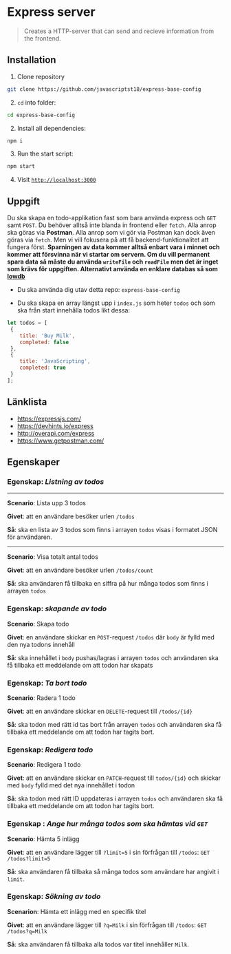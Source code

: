 # Express server

> Creates a HTTP-server that can send and recieve information from the frontend.

## Installation

1. Clone repository
```bash
git clone https://github.com/javascriptst18/express-base-config
```
2. `cd` into folder:
```bash
cd express-base-config
```
2. Install all dependencies:
```bash
npm i
```
3. Run the start script:
```bash
npm start
```
4. Visit [`http://localhost:3000`](http://localhost:3000)


## Uppgift

Du ska skapa en todo-applikation fast som bara använda express och `GET` samt `POST`. Du behöver alltså inte blanda in frontend eller `fetch`. Alla anrop ska göras via **Postman**. Alla anrop som vi gör via Postman kan dock även göras via `fetch`. Men vi vill fokusera på att få backend-funktionalitet att fungera först. **Sparningen av data kommer alltså enbart vara i minnet och kommer att försvinna när vi startar om servern. Om du vill permanent spara data så måste du använda `writeFile` och `readFile` men det är inget som krävs för uppgiften. Alternativt använda en enklare databas så som [lowdb](https://github.com/typicode/lowdb)**

* Du ska använda dig utav detta repo: `express-base-config`

* Du ska skapa en array längst upp i `index.js` som heter `todos` och som ska från start innehålla todos likt dessa:
 
```js
let todos = [
 {
    title: 'Buy Milk',
    completed: false
 },
 {
    title: 'JavaScripting',
    completed: true
 }
];
```

## Länklista

* https://expressjs.com/
* https://devhints.io/express
* http://overapi.com/express
* https://www.getpostman.com/

## Egenskaper

### **Egenskap**: _Listning av todos_
---

**Scenario**: Lista upp 3 todos

**Givet**: att en användare besöker urlen `/todos`

**Så**: ska en lista av 3 todos som finns i arrayen `todos` visas i formatet JSON för användaren.

---
 
**Scenario**: Visa totalt antal todos

**Givet**: att en användare besöker urlen `/todos/count`

**Så**: ska användaren få tillbaka en siffra på hur många todos som finns i arrayen `todos`


### **Egenskap**: _skapande av todo_

**Scenario**: Skapa todo

**Givet**: en användare skickar en `POST`-request `/todos` där `body` är fylld med den nya todons innehåll

**Så**: ska innehållet i `body` pushas/lagras i arrayen `todos` och användaren ska få tillbaka ett meddelande om att todon har skapats


### **Egenskap**: _Ta bort todo_

**Scenario**: Radera 1 todo

**Givet**: att en användare skickar en `DELETE`-request till `/todos/{id}`

**Så**: ska todon med rätt id tas bort från arrayen `todos` och användaren ska få tillbaka ett meddelande om att todon har tagits bort.


### **Egenskap**: _Redigera todo_

**Scenario**: Redigera 1 todo

**Givet**: att en användare skickar en `PATCH`-request till `todos/{id}` och skickar med `body` fylld med det nya innehållet i todon

**Så**: ska todon med rätt ID uppdateras i arrayen `todos` och användaren ska få tillbaka ett meddelande om att todon har tagits bort.


### **Egenskap** : _Ange hur många todos som ska hämtas vid `GET`_

**Scenario**: Hämta 5 inlägg

**Givet**: att en användare lägger till `?limit=5` i sin förfrågan till `/todos`: `GET /todos?limit=5`

**Så**: ska användaren få tillbaka så många todos som användare har angivit i `limit`.


### **Egenskap**: _Sökning av todo_

**Scenarion**: Hämta ett inlägg med en specifik titel

**Givet**: att en användare lägger till `?q=Milk` i sin förfrågan till `/todos`: `GET /todos?q=Milk`

**Så**: ska användaren få tillbaka alla todos var titel innehåller `Milk`.
